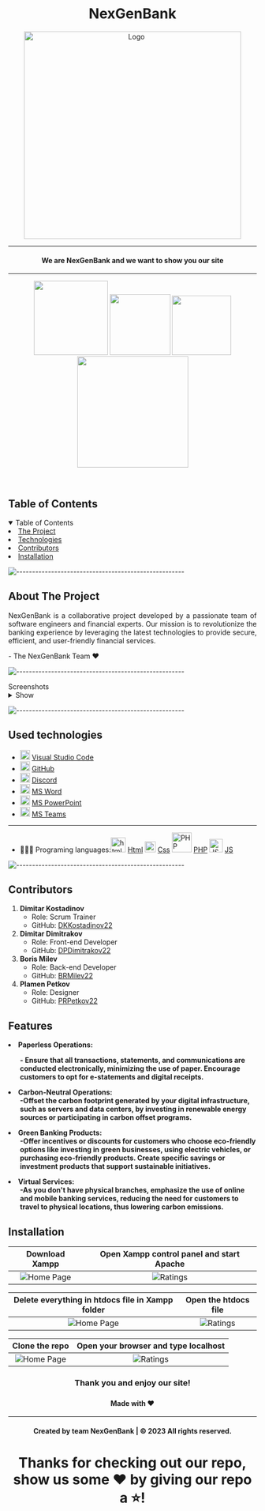 
<h1 align = "center">NexGenBank</h1>
<p align="center">
    <img src="https://github.com/DKKostadinov22/NexGenBank/assets/132439820/6e517501-2191-46f7-b685-86fa5e862ae3" alt="Logo" width="440" height="420">
</p>

<hr>
    <h4 align="center">We are NexGenBank and we want to show you our site</h4>
    
<hr>
    
<p align="center">
    <img src = "https://img.shields.io/badge/languages_used-4-blue" width="150">
    <img src = "https://img.shields.io/badge/contributors-4-blue"  width="123">
    <img src = "https://img.shields.io/badge/repo size-5MB-blue"  width="120">
    <img src = "https://img.shields.io/badge/Last commit-December 12th-blue"  width="225">
    
  
<p>
<br>

<!-- TABLE OF CONTENTS -->
<h2 id="table-of-contents">Table of Contents</h2>
    
<details open="open">
    <summary>Table of Contents</summary>
    <li><a href="#about-the-project">  The Project </a></li>
    <li><a href="#used-technologies">  Technologies </a></li>
    <li><a href="#contributors">   Contributors </a></li>
    <li><a href="#installation">   Installation</a></li>
</details>
    

 ![-----------------------------------------------------](https://raw.githubusercontent.com/andreasbm/readme/master/assets/lines/rainbow.png)
    
<!-- ABOUT THE PROJECT -->
<h2 id="about-the-project">About The Project</h2>
    
<p align="justify">
    NexGenBank is a collaborative project developed by a passionate team of software engineers and financial experts. Our mission is to revolutionize the banking experience by leveraging the latest technologies to provide secure, efficient, and user-friendly financial services.
</p>
<p> - The NexGenBank Team ❤️</p>

![-----------------------------------------------------](https://raw.githubusercontent.com/andreasbm/readme/master/assets/lines/rainbow.png)

<summary>Screenshots</summary>
<details>
<summary>Show</summary>
<br>
    
    
|                               Home Page                               |                              Ratings                                   |
| :-------------------------------------------------------------------: | :--------------------------------------------------------------------: |
| <img src="https://cdn.discordapp.com/attachments/1177346904477147277/1183840156936065034/home_page.png?ex=6589cc10&is=65775710&hm=de62feecafca3ae8d0092d54df3033129b900cf601b01c67c348037920819b9e&" alt="Home Page"> | <img src="https://cdn.discordapp.com/attachments/1177346904477147277/1183840383839506502/ratings.png?ex=6589cc46&is=65775746&hm=3fb6f9360594b67f32301ad804377d84c8d7170ae02373ae931deed6f9a4ece6&" alt="Ratings">                             |

|                            Logged Not Verified Home Page              |                              Logged Verified Home Page                 |
| :-------------------------------------------------------------------: | :--------------------------------------------------------------------: |
| <img src="https://cdn.discordapp.com/attachments/1177346904477147277/1183840694184443914/logged_notverified.png?ex=6589cc90&is=65775790&hm=c53a9d73f4771598ccae3c6725da8816f9a0ce740e77f1aafaa319ea62b559f1&" alt="Home Page"> | <img src="https://cdn.discordapp.com/attachments/1177346904477147277/1183840719060869160/logged_verified.png?ex=6589cc96&is=65775796&hm=2eac008250882270ddb67218468eb7928de72eb0f8a178ab3af1a5f4383ac7f0&" alt="Ratings">                             |


    
</details>
    
</td></tr></table>
<p></p>
    

    
![-----------------------------------------------------](https://raw.githubusercontent.com/andreasbm/readme/master/assets/lines/rainbow.png)
    
##  Used technologies


- <img src="https://upload.wikimedia.org/wikipedia/commons/thumb/9/9a/Visual_Studio_Code_1.35_icon.svg/512px-Visual_Studio_Code_1.35_icon.svg.png"  width="20" alt="Visual Studio Code"> <a href="https://code.visualstudio.com/">Visual Studio Code</a>
- <img src="https://github.githubassets.com/images/modules/logos_page/GitHub-Mark.png" width="20" alt="GitHub Logo"> <a href="https://github.com/">GitHub</a>
- <img src="https://www.freepnglogos.com/uploads/discord-logo-png/concours-discord-cartes-voeux-fortnite-france-6.png" width="20" alt="Discord Logo"> <a href="https://discord.com/">Discord</a>
- <img src="https://upload.wikimedia.org/wikipedia/commons/thumb/f/fd/Microsoft_Office_Word_%282019%E2%80%93present%29.svg/2203px-Microsoft_Office_Word_%282019%E2%80%93present%29.svg.png" width="20" alt="MS Word Logo"> <a href="https://en.wikipedia.org/wiki/Microsoft_Word">MS Word</a>
- <img src="https://upload.wikimedia.org/wikipedia/commons/3/3b/Microsoft_PowerPoint_Logo.png" width="20" alt="MS PowerPoint Logo"> <a href="https://bg.wikipedia.org/wiki/Microsoft_PowerPoint">MS PowerPoint</a>
- <img src="https://upload.wikimedia.org/wikipedia/commons/thumb/c/c9/Microsoft_Office_Teams_%282018%E2%80%93present%29.svg/2203px-Microsoft_Office_Teams_%282018%E2%80%93present%29.svg.png" width="20" alt="MS Teams Logo"> <a href="https://www.microsoft.com/en-us/microsoft-teams/group-chat-software">MS Teams</a>
-----------------------------------------------------------------------------------------------------------------------------------
- 👩🏻‍💻 Programing languages:<img src="https://upload.wikimedia.org/wikipedia/commons/thumb/6/61/HTML5_logo_and_wordmark.svg/640px-HTML5_logo_and_wordmark.svg.png" width="30" alt="html Logo"> <a href="https://en.wikipedia.org/wiki/HTML">Html</a> <img src="https://upload.wikimedia.org/wikipedia/commons/thumb/d/d5/CSS3_logo_and_wordmark.svg/120px-CSS3_logo_and_wordmark.svg.png" width="22" alt="CSS logo"> <a href="https://en.wikipedia.org/wiki/CSS">Css</a> <img src="https://upload.wikimedia.org/wikipedia/commons/thumb/2/27/PHP-logo.svg/1280px-PHP-logo.svg.png" alt="PHP Logo" width="40"> <a href="https://en.wikipedia.org/wiki/PHP">PHP</a> <img src="https://upload.wikimedia.org/wikipedia/commons/6/6a/JavaScript-logo.png" width="27" alt="JS logo" > <a href="https://en.wikipedia.org/wiki/JavaScript">JS</a>
    
    
![-----------------------------------------------------](https://raw.githubusercontent.com/andreasbm/readme/master/assets/lines/rainbow.png)


<h2 id="contributors">Contributors</h2>

<ol>
    <li>
        <strong>Dimitar Kostadinov</strong>
        <ul>
            <li>Role: Scrum Trainer</li>
            <li>GitHub: <a href="https://github.com/DKKostadinov22">DKKostadinov22</a></li>
        </ul>
    </li>
    
<li>
            <strong>Dimitar Dimitrakov</strong>
<ul>
            <li>Role: Front-end Developer</li>
            <li>GitHub: <a href="https://github.com/DPDimitrakov22">DPDimitrakov22</a></li>
</ul>
</li>

<li>
<strong>Boris Milev</strong>
<ul>
            <li>Role: Back-end Developer</li>
            <li>GitHub: <a href="https://github.com/BRMilev22">BRMilev22</a></li>
</ul>
</li>
        
<li>
<strong>Plamen Petkov</strong>
<ul>
            <li>Role: Designer</li>
            <li>GitHub: <a href="https://github.com/PRPetkov22">PRPetkov22</a></li>
</ul>
</li>
    
</ol>


<h2 id="instalation">Features</h2>
<li>
    <strong>Paperless Operations:</trong>
      <ul>- Ensure that all transactions, statements, and communications are conducted electronically, minimizing the use of paper. Encourage customers to opt for e-statements and digital receipts.</ul>
</li>
    <li>
        <strong>Carbon-Neutral Operations:</strong>
           <ul>-Offset the carbon footprint generated by your digital infrastructure, such as servers and data centers, by investing in renewable energy sources or participating in carbon offset programs.</ul>
    </li>
<li>
  <strong>Green Banking Products:</strong>
        <ul>-Offer incentives or discounts for customers who choose eco-friendly options like investing in green businesses, using electric vehicles, or purchasing eco-friendly products. Create specific savings or investment products that support sustainable initiatives.</ul>
</li>
<li>
  <strong> Virtual Services:</strong>
        <ul>-As you don't have physical branches, emphasize the use of online and mobile banking services, reducing the need for customers to travel to physical locations, thus lowering carbon emissions.</ul>
</li>    
 <h2 id="installation">Installation</h2>
        
|                               Download Xampp                          |                     Open Xampp control panel and start Apache          |
| :-------------------------------------------------------------------: | :--------------------------------------------------------------------: |
| <img src="https://cdn.discordapp.com/attachments/1177346904477147277/1183844914061135872/Screenshot_2128.png?ex=6589d07e&is=65775b7e&hm=58888e94ccad1fddd9875df2934fd6754506b75ae75017b133d3c358ad59fd12&" alt="Home Page"> | <img src="https://cdn.discordapp.com/attachments/1177346904477147277/1183846696573210664/Screenshot_2136.png?ex=6589d227&is=65775d27&hm=dc7ba47ae732d4bd71f88ed1ab615d6d82848c0299806be67fc87b60191707a7&" alt="Ratings">                             |

|     Delete everything in htdocs file in Xampp folder                  |                     Open the htdocs file                               |
| :-------------------------------------------------------------------: | :--------------------------------------------------------------------: |
|  <img src="https://cdn.discordapp.com/attachments/1177346904477147277/1183847799041839184/Screenshot_2138_LI.jpg?ex=6589d32e&is=65775e2e&hm=e5687ecdae6fd246af313685706a01ff80200d76ff68aada5581fa38a8e58a21&" alt="Home Page"> | <img src="https://cdn.discordapp.com/attachments/1177346904477147277/1183849486645198888/Screenshot_2145.png?ex=6589d4c0&is=65775fc0&hm=1d142f933fe22ba3d06ae61ae33b41406bafea812cf8e107e28ed8389a4bf146&" alt="Ratings">                             |

|                       Clone the repo                                  |                   Open your browser and type localhost                 |
| :-------------------------------------------------------------------: | :--------------------------------------------------------------------: |
|  <img src="https://cdn.discordapp.com/attachments/1177346904477147277/1183850353700114472/Screenshot_2147.png?ex=6589d58f&is=6577608f&hm=2ede48aa36e0228978f0e8ac67fbdcfa64e3f5ea27544ea1b7b4f75f47d199df&" alt="Home Page"> | <img src="https://cdn.discordapp.com/attachments/1177346904477147277/1183850619530920167/Screenshot_2149.png?ex=6589d5ce&is=657760ce&hm=ee258f43411a02a44d33a967ef15ec3684a8e4f00112620d5adf2557bbd82bf2&" alt="Ratings">                             |
    
<h3 align="center"> Thank you and enjoy our site! <h3>
<h4 align="center"> Made with ❤️</h4>
<hr>
<h4 align="center"> Created by team NexGenBank | &copy 2023 All rights reserved.</h4>
<h1 align="center">Thanks for checking out our repo, show us some ❤️ by giving our repo a ⭐️!</h1>

